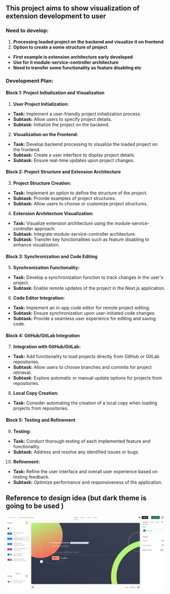 ## This project aims to show visualization of extension development to user

### Need to develop:
1. **Processing loaded project on the backend and visualize it on frontend**
2. **Option to create a some structure of project**
 - **First example is extension architecture early developed**
 - **Use for it module-service-controller architecture**
 - **Need to transfer some functionality as feature disabling etc**

### Development Plan:

#### **Block 1: Project Initialization and Visualization**
1. **User Project Initialization:**
 - **Task:** Implement a user-friendly project initialization process.
 - **Subtask:** Allow users to specify project details.
 - **Subtask:** Initialize the project on the backend.

2. **Visualization on the Frontend:**
 - **Task:** Develop backend processing to visualize the loaded project on the frontend.
 - **Subtask:** Create a user interface to display project details.
 - **Subtask:** Ensure real-time updates upon project changes.

#### **Block 2: Project Structure and Extension Architecture**
3. **Project Structure Creation:**
 - **Task:** Implement an option to define the structure of the project.
 - **Subtask:** Provide examples of project structures.
 - **Subtask:** Allow users to choose or customize project structures.

4. **Extension Architecture Visualization:**
 - **Task:** Visualize extension architecture using the module-service-controller approach.
 - **Subtask:** Integrate module-service-controller architecture.
 - **Subtask:** Transfer key functionalities such as feature disabling to enhance visualization.

#### **Block 3: Synchronization and Code Editing**
5. **Synchronization Functionality:**
 - **Task:** Develop a synchronization function to track changes in the user's project.
 - **Subtask:** Enable remote updates of the project in the Next.js application.

6. **Code Editor Integration:**
 - **Task:** Implement an in-app code editor for remote project editing.
 - **Subtask:** Ensure synchronization upon user-initiated code changes.
 - **Subtask:** Provide a seamless user experience for editing and saving code.

#### **Block 4: GitHub/GitLab Integration**
7. **Integration with GitHub/GitLab:**
 - **Task:** Add functionality to load projects directly from GitHub or GitLab repositories.
 - **Subtask:** Allow users to choose branches and commits for project retrieval.
 - **Subtask:** Explore automatic or manual update options for projects from repositories.

8. **Local Copy Creation:**
 - **Task:** Consider automating the creation of a local copy when loading projects from repositories.

#### **Block 5: Testing and Refinement**
9. **Testing:**
 - **Task:** Conduct thorough testing of each implemented feature and functionality.
 - **Subtask:** Address and resolve any identified issues or bugs.

10. **Refinement:**
 - **Task:** Refine the user interface and overall user experience based on testing feedback.
 - **Subtask:** Optimize performance and responsiveness of the application.

## **Reference to design idea (but dark theme is going to be used )**

![img.png](img.png)